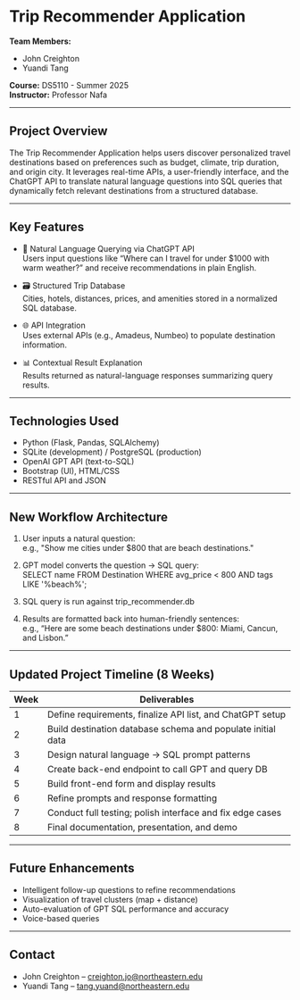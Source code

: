 # Trip Recommender Application

**Team Members:**  
- John Creighton  
- Yuandi Tang  

**Course:** DS5110 - Summer 2025  
**Instructor:** Professor Nafa  

---

## Project Overview

The Trip Recommender Application helps users discover personalized travel destinations based on preferences such as budget, climate, trip duration, and origin city. It leverages real-time APIs, a user-friendly interface, and the ChatGPT API to translate natural language questions into SQL queries that dynamically fetch relevant destinations from a structured database.

---

## Key Features

- 🧠 Natural Language Querying via ChatGPT API  
  Users input questions like “Where can I travel for under $1000 with warm weather?” and receive recommendations in plain English.

- 🗃️ Structured Trip Database  
  Cities, hotels, distances, prices, and amenities stored in a normalized SQL database.

- 🌐 API Integration  
  Uses external APIs (e.g., Amadeus, Numbeo) to populate destination information.

- 📊 Contextual Result Explanation  
  Results returned as natural-language responses summarizing query results.

---

## Technologies Used

- Python (Flask, Pandas, SQLAlchemy)  
- SQLite (development) / PostgreSQL (production)  
- OpenAI GPT API (text-to-SQL)  
- Bootstrap (UI), HTML/CSS  
- RESTful API and JSON

---

## New Workflow Architecture

1. User inputs a natural question:  
   e.g., "Show me cities under $800 that are beach destinations."

2. GPT model converts the question → SQL query:  
   SELECT name FROM Destination WHERE avg_price < 800 AND tags LIKE '%beach%';

3. SQL query is run against trip_recommender.db

4. Results are formatted back into human-friendly sentences:  
   e.g., “Here are some beach destinations under $800: Miami, Cancun, and Lisbon.”

---

## Updated Project Timeline (8 Weeks)

| Week | Deliverables                                                   |
|------|----------------------------------------------------------------|
| 1    | Define requirements, finalize API list, and ChatGPT setup      |
| 2    | Build destination database schema and populate initial data    |
| 3    | Design natural language → SQL prompt patterns                  |
| 4    | Create back-end endpoint to call GPT and query DB              |
| 5    | Build front-end form and display results                       |
| 6    | Refine prompts and response formatting                         |
| 7    | Conduct full testing; polish interface and fix edge cases      |
| 8    | Final documentation, presentation, and demo                    |

---

## Future Enhancements

- Intelligent follow-up questions to refine recommendations  
- Visualization of travel clusters (map + distance)  
- Auto-evaluation of GPT SQL performance and accuracy  
- Voice-based queries

---

## Contact

- John Creighton – creighton.jo@northeastern.edu  
- Yuandi Tang – tang.yuand@northeastern.edu

